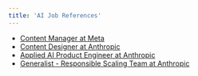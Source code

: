 ```yaml
---
title: 'AI Job References'
---
```


- [Content Manager at Meta](https://www.metacareers.com/jobs/902233335134239/)
- [Content Designer at Anthropic](https://boards.greenhouse.io/anthropic/jobs/4118281008)
- [Applied AI Product Engineer at Anthropic](https://boards.greenhouse.io/anthropic/jobs/4131823008)
- [Generalist - Responsible Scaling Team at Anthropic](https://boards.greenhouse.io/anthropic/jobs/4035533008)